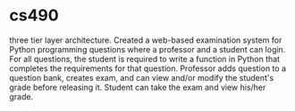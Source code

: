 # cs490

three tier layer architecture. Created a web-based examination system for Python programming questions where a professor and a student can login. For all questions, the student is required to write a function in Python that completes the requirements for that question. Professor adds question to a question bank, creates exam, and can view and/or modify the student's grade before releasing it. Student can take the exam and view his/her grade.
